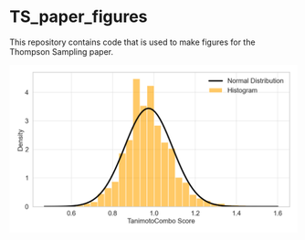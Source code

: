 # TS_paper_figures

This repository contains code that is used to make figures for the Thompson Sampling paper.

![Density Plot](figures/density_plot_reagent_57673.png)